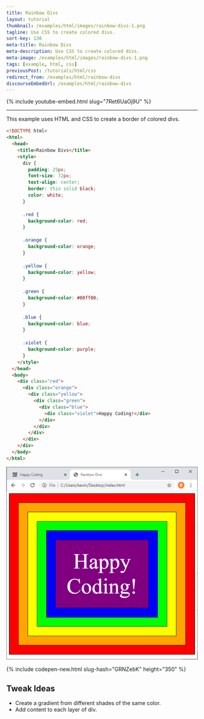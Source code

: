 ```yaml
---
title: Rainbow Divs
layout: tutorial
thumbnail: /examples/html/images/rainbow-divs-1.png
tagline: Use CSS to create colored divs.
sort-key: 130
meta-title: Rainbow Divs
meta-description: Use CSS to create colored divs.
meta-image: /examples/html/images/rainbow-divs-1.png
tags: [example, html, css]
previousPost: /tutorials/html/css
redirect_from: /examples/html/rainbow-divs
discourseEmbedUrl: /examples/html/rainbow-divs
---
```


{% include youtube-embed.html slug="7Ret6UaOj9U" %}

---

This example uses HTML and CSS to create a border of colored divs.

```html
<!DOCTYPE html>
<html>
  <head>
    <title>Rainbow Divs</title>
    <style>
      div {
        padding: 25px;
        font-size: 72px;
        text-align: center;
        border: thin solid black;
        color: white;
      }

      .red {
        background-color: red;
      }

      .orange {
        background-color: orange;
      }

      .yellow {
        background-color: yellow;
      }

      .green {
        background-color: #00ff00;
      }

      .blue {
        background-color: blue;
      }

      .violet {
        background-color: purple;
      }
    </style>
  </head>
  <body>
    <div class="red">
      <div class="orange">
        <div class="yellow">
          <div class="green">
            <div class="blue">
              <div class="violet">Happy Coding!</div>
            </div>
          </div>
        </div>
      </div>
    </div>
  </body>
</html>
```

![rainbow divs](/examples/html/images/rainbow-divs-2.png)

{% include codepen-new.html slug-hash="GRNZebK" height="350" %}

## Tweak Ideas

- Create a gradient from different shades of the same color.
- Add content to each layer of div.
